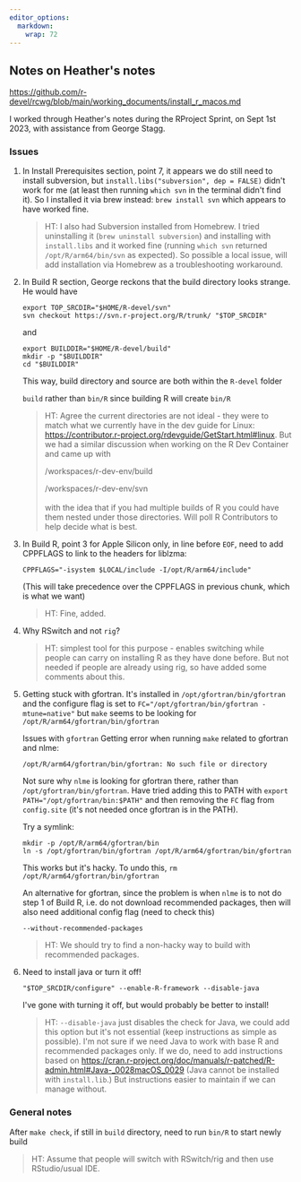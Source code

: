 ```yaml
---
editor_options: 
  markdown: 
    wrap: 72
---
```


## Notes on Heather's notes

<https://github.com/r-devel/rcwg/blob/main/working_documents/install_r_macos.md>

I worked through Heather's notes during the RProject Sprint, on Sept 1st
2023, with assistance from George Stagg.

### Issues

1.  In Install Prerequisites section, point 7, it appears we do still
    need to install subversion, but
    `install.libs("subversion", dep = FALSE)` didn't work for me (at
    least then running `which svn` in the terminal didn't find it). So I
    installed it via brew instead: `brew install svn` which appears to
    have worked fine.

    > HT: I also had Subversion installed from Homebrew. I tried
    > uninstalling it (`brew uninstall subversion`) and installing with
    > `install.libs` and it worked fine (running `which svn` returned
    > `/opt/R/arm64/bin/svn` as expected). So possible a local issue,
    > will add installation via Homebrew as a troubleshooting
    > workaround.

2.  In Build R section, George reckons that the build directory looks
    strange. He would have

    ```         
    export TOP_SRCDIR="$HOME/R-devel/svn"
    svn checkout https://svn.r-project.org/R/trunk/ "$TOP_SRCDIR"
    ```

    and

    ```         
    export BUILDDIR="$HOME/R-devel/build"
    mkdir -p "$BUILDDIR"
    cd "$BUILDDIR"
    ```

    This way, build directory and source are both within the `R-devel`
    folder

    `build` rather than `bin/R` since building R will create `bin/R`

    > HT: Agree the current directories are not ideal - they were to
    > match what we currently have in the dev guide for Linux:
    > <https://contributor.r-project.org/rdevguide/GetStart.html#linux>.
    > But we had a similar discussion when working on the R Dev
    > Container and came up with
    >
    > /workspaces/r-dev-env/build
    >
    > /workspaces/r-dev-env/svn\
    > \
    > with the idea that if you had multiple builds of R you could have
    > them nested under those directories. Will poll R Contributors to
    > help decide what is best.

3.  In Build R, point 3 for Apple Silicon only, in line before `EOF`,
    need to add CPPFLAGS to link to the headers for liblzma:

    ```         
    CPPFLAGS="-isystem $LOCAL/include -I/opt/R/arm64/include"
    ```

    (This will take precedence over the CPPFLAGS in previous chunk, which is
what we want)

    > HT: Fine, added.
    
4. Why RSwitch and not `rig`?

    > HT: simplest tool for this purpose - enables switching while people can 
    carry on installing R as they have done before. But not needed if people 
    are already using rig, so have added some comments about this.

5. Getting stuck with gfortran. It's installed in
`/opt/gfortran/bin/gfortran` and the configure flag is set to
`FC="/opt/gfortran/bin/gfortran -mtune=native"` but `make` seems to be
looking for `/opt/R/arm64/gfortran/bin/gfortran`

    Issues with `gfortran` Getting error when running `make` related to
gfortran and nlme:

    ```         
    /opt/R/arm64/gfortran/bin/gfortran: No such file or directory
    ```

    Not sure why `nlme` is looking for gfortran there, rather than
`/opt/gfortran/bin/gfortran`. Have tried adding this to PATH with
`export PATH="/opt/gfortran/bin:$PATH"` and then removing the `FC` flag
from `config.site` (it's not needed once gfortran is in the PATH).

    Try a symlink:

    ```         
    mkdir -p /opt/R/arm64/gfortran/bin
    ln -s /opt/gfortran/bin/gfortran /opt/R/arm64/gfortran/bin/gfortran
    ```

    This works but it's hacky. To undo this,
    `rm /opt/R/arm64/gfortran/bin/gfortran`

    An alternative for gfortran, since the problem is when `nlme` is to not
    do step 1 of Build R, i.e. do not download recommended packages, then
    will also need additional config flag (need to check this)

    ```         
    --without-recommended-packages
    ```
    
    > HT: We should try to find a non-hacky way to build with recommended 
    packages.

6.  Need to install java or turn it off!

    ```         
    "$TOP_SRCDIR/configure" --enable-R-framework --disable-java
    ```

    I've gone with turning it off, but would probably be better to install!
    
    > HT: `--disable-java` just disables the check for Java, we could add this 
    option but it's not essential (keep instructions as simple as possible).
    I'm not sure if we need Java to work with base R and recommended packages 
    only. If we do, need to add instructions based on 
    https://cran.r-project.org/doc/manuals/r-patched/R-admin.html#Java-_0028macOS_0029 
    (Java cannot be installed with `install.lib`.) But instructions easier to 
    maintain if we can manage without.

### General notes

After `make check`, if still in `build` directory, need to run `bin/R`
to start newly build

> HT: Assume that people will switch with RSwitch/rig and then use RStudio/usual 
IDE.
